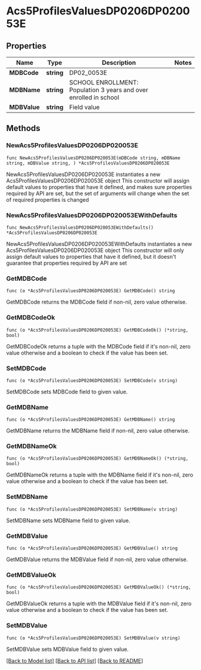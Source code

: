 # Acs5ProfilesValuesDP0206DP020053E

## Properties

Name | Type | Description | Notes
------------ | ------------- | ------------- | -------------
**MDBCode** | **string** | DP02_0053E | 
**MDBName** | **string** | SCHOOL ENROLLMENT: Population 3 years and over enrolled in school | 
**MDBValue** | **string** | Field value | 

## Methods

### NewAcs5ProfilesValuesDP0206DP020053E

`func NewAcs5ProfilesValuesDP0206DP020053E(mDBCode string, mDBName string, mDBValue string, ) *Acs5ProfilesValuesDP0206DP020053E`

NewAcs5ProfilesValuesDP0206DP020053E instantiates a new Acs5ProfilesValuesDP0206DP020053E object
This constructor will assign default values to properties that have it defined,
and makes sure properties required by API are set, but the set of arguments
will change when the set of required properties is changed

### NewAcs5ProfilesValuesDP0206DP020053EWithDefaults

`func NewAcs5ProfilesValuesDP0206DP020053EWithDefaults() *Acs5ProfilesValuesDP0206DP020053E`

NewAcs5ProfilesValuesDP0206DP020053EWithDefaults instantiates a new Acs5ProfilesValuesDP0206DP020053E object
This constructor will only assign default values to properties that have it defined,
but it doesn't guarantee that properties required by API are set

### GetMDBCode

`func (o *Acs5ProfilesValuesDP0206DP020053E) GetMDBCode() string`

GetMDBCode returns the MDBCode field if non-nil, zero value otherwise.

### GetMDBCodeOk

`func (o *Acs5ProfilesValuesDP0206DP020053E) GetMDBCodeOk() (*string, bool)`

GetMDBCodeOk returns a tuple with the MDBCode field if it's non-nil, zero value otherwise
and a boolean to check if the value has been set.

### SetMDBCode

`func (o *Acs5ProfilesValuesDP0206DP020053E) SetMDBCode(v string)`

SetMDBCode sets MDBCode field to given value.


### GetMDBName

`func (o *Acs5ProfilesValuesDP0206DP020053E) GetMDBName() string`

GetMDBName returns the MDBName field if non-nil, zero value otherwise.

### GetMDBNameOk

`func (o *Acs5ProfilesValuesDP0206DP020053E) GetMDBNameOk() (*string, bool)`

GetMDBNameOk returns a tuple with the MDBName field if it's non-nil, zero value otherwise
and a boolean to check if the value has been set.

### SetMDBName

`func (o *Acs5ProfilesValuesDP0206DP020053E) SetMDBName(v string)`

SetMDBName sets MDBName field to given value.


### GetMDBValue

`func (o *Acs5ProfilesValuesDP0206DP020053E) GetMDBValue() string`

GetMDBValue returns the MDBValue field if non-nil, zero value otherwise.

### GetMDBValueOk

`func (o *Acs5ProfilesValuesDP0206DP020053E) GetMDBValueOk() (*string, bool)`

GetMDBValueOk returns a tuple with the MDBValue field if it's non-nil, zero value otherwise
and a boolean to check if the value has been set.

### SetMDBValue

`func (o *Acs5ProfilesValuesDP0206DP020053E) SetMDBValue(v string)`

SetMDBValue sets MDBValue field to given value.



[[Back to Model list]](../README.md#documentation-for-models) [[Back to API list]](../README.md#documentation-for-api-endpoints) [[Back to README]](../README.md)


